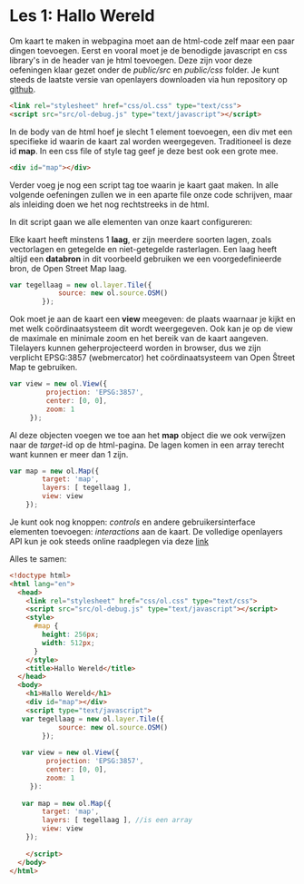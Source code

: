 Les 1: Hallo Wereld 
====
Om kaart te maken in webpagina moet aan de html-code zelf maar een paar dingen toevoegen.
Eerst en vooral moet je de benodigde javascript en css library's in de header van je html toevoegen. 
Deze zijn voor deze oefeningen klaar gezet onder de *public/src* en *public/css* folder. 
Je kunt steeds de laatste versie van openlayers downloaden via hun repository op [github](https://github.com/openlayers/ol3/releases).

```html
<link rel="stylesheet" href="css/ol.css" type="text/css">
<script src="src/ol-debug.js" type="text/javascript"></script>
```
In de body van de html hoef je slecht 1 element toevoegen, een div met een specifieke id waarin de kaart zal worden weergegeven. Traditioneel is deze id **map**. In een css file of style tag geef je deze best ook een grote mee. 

```html
<div id="map"></div>
```
Verder voeg je nog een script tag toe waarin je kaart gaat maken. In alle volgende oefeningen zullen we in een aparte file onze code schrijven, maar als inleiding doen we het nog rechtstreeks in de html.

In dit script gaan we alle elementen van onze kaart configureren: 

Elke kaart heeft minstens 1 **laag**, er zijn meerdere soorten lagen, zoals vectorlagen en getegelde en niet-getegelde rasterlagen. Een laag heeft altijd een **databron** in dit voorbeeld gebruiken we een voorgedefinieerde bron, de Open Street Map laag. 

```javascript
var tegellaag = new ol.layer.Tile({
            source: new ol.source.OSM()
        });
```

Ook moet je aan de kaart een **view** meegeven: de plaats waarnaar je kijkt en met welk coördinaatsysteem dit wordt weergegeven. Ook kan je op de view de maximale en minimale zoom en het bereik van de kaart aangeven.
Tilelayers kunnen geherprojecteerd worden in browser, dus we zijn verplicht EPSG:3857 (webmercator) het coördinaatsysteem van Open Ŝtreet Map te gebruiken.

```javascript
var view = new ol.View({
         projection: 'EPSG:3857',
         center: [0, 0],
         zoom: 1
     });
```

Al deze objecten voegen we toe aan het **map** object die we ook verwijzen naar de *target*-id op de html-pagina. De lagen komen in een array terecht want kunnen er meer dan 1 zijn.

```javascript
var map = new ol.Map({
        target: 'map',
        layers: [ tegellaag ],
        view: view
    });
```
Je kunt ook nog knoppen: *controls* en andere gebruikersinterface elementen toevoegen: *interactions* aan de kaart. 
De volledige openlayers API kun je ook steeds online raadplegen via deze [link](http://openlayers.org/en/v3.1.1/apidoc/)

Alles te samen:

```html
<!doctype html>
<html lang="en">
  <head>
    <link rel="stylesheet" href="css/ol.css" type="text/css">
    <script src="src/ol-debug.js" type="text/javascript"></script>
    <style>
      #map {
        height: 256px;
        width: 512px;
      }
    </style>
    <title>Hallo Wereld</title>
  </head>
  <body>
    <h1>Hallo Wereld</h1>
    <div id="map"></div>
    <script type="text/javascript">
   var tegellaag = new ol.layer.Tile({
            source: new ol.source.OSM()
        });
        
   var view = new ol.View({
         projection: 'EPSG:3857',
         center: [0, 0],
         zoom: 1
     }):    
     
   var map = new ol.Map({
        target: 'map',
        layers: [ tegellaag ], //is een array
        view: view  
    }); 
      
    </script>
  </body>
</html>
```

